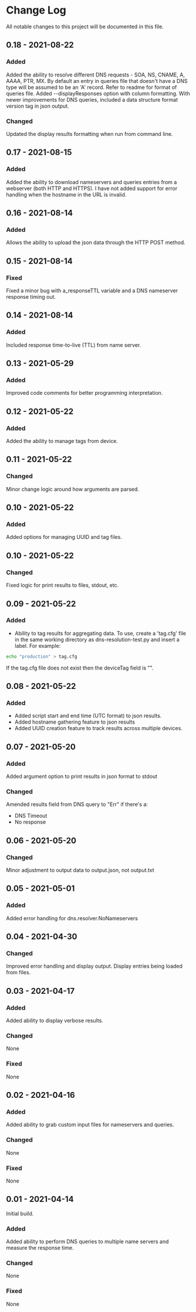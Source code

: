 
# Change Log
All notable changes to this project will be documented in this file.

## 0.18 - 2021-08-22
### Added
Added the ability to resolve different DNS requests - SOA, NS, CNAME, A, AAAA, PTR, MX. By default an entry in queries file that doesn't have a DNS type will be assumed to be an 'A' record. Refer to readme for format of queries file.
Added --displayResponses option with column formatting. 
With newer improvements for DNS queries, included a data structure format version tag in json output.

### Changed
Updated the display results formatting when run from command line.


## 0.17 - 2021-08-15
### Added
Added the ability to download nameservers and queries entries from a webserver (both HTTP and HTTPS). I have not added support for error handling when the hostname in the URL is invalid.

## 0.16 - 2021-08-14
### Added
Allows the ability to upload the json data through the HTTP POST method.

## 0.15 - 2021-08-14
### Fixed
Fixed a minor bug with a_responseTTL variable and a DNS nameserver response timing out.

## 0.14 - 2021-08-14
### Added
Included response time-to-live (TTL) from name server.

## 0.13 - 2021-05-29
### Added
Improved code comments for better programming interpretation.

## 0.12 - 2021-05-22
### Added
Added the ability to manage tags from device.

## 0.11 - 2021-05-22
### Changed
Minor change logic around how arguments are parsed.

## 0.10 - 2021-05-22
### Added
Added options for managing UUID and tag files.


## 0.10 - 2021-05-22
### Changed
Fixed logic for print results to files, stdout, etc.

## 0.09 - 2021-05-22
### Added
* Ability to tag results for aggregating data. To use, create a 'tag.cfg' file in the same working directory as dns-resolution-test.py and insert a label. For example:
```bash
echo "production" > tag.cfg
```
If the tag.cfg file does not exist then the deviceTag field is "".


## 0.08 - 2021-05-22
### Added
* Added script start and end time (UTC format) to json results.
* Added hostname gathering feature to json results
* Added UUID creation feature to track results across multiple devices.

## 0.07 - 2021-05-20

### Added
Added argument option to print results in json format to stdout

### Changed
Amended results field from DNS query to "Err" if there's a:
* DNS Timeout
* No response


## 0.06 - 2021-05-20
### Changed
Minor adjustment to output data to output.json, not output.txt

## 0.05 - 2021-05-01
### Added
Added error handling for dns.resolver.NoNameservers

## 0.04 - 2021-04-30 
### Changed
Improved error handling and display output. Display entries being loaded from files. 

## 0.03 - 2021-04-17
### Added
Added ability to display verbose results.

### Changed
None

### Fixed
None

## 0.02 - 2021-04-16

### Added
Added ability to grab custom input files for nameservers and queries.

### Changed
None

### Fixed
None

## 0.01 - 2021-04-14

Initial build.

### Added
Added ability to perform DNS queries to multiple name servers and measure the response time.


### Changed
None

### Fixed
None
 
 
 
